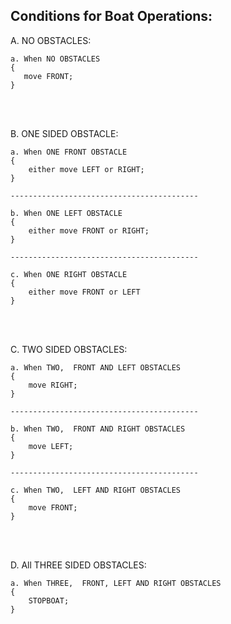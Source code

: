 ## Conditions for Boat Operations:
 

A. NO OBSTACLES:

    a. When NO OBSTACLES
    {
       move FRONT;
    }

<br>
<br>

 
B. ONE SIDED OBSTACLE:

    a. When ONE FRONT OBSTACLE
    {
        either move LEFT or RIGHT;
    }

    ------------------------------------------

    b. When ONE LEFT OBSTACLE
    {
        either move FRONT or RIGHT;
    } 

    ------------------------------------------

    c. When ONE RIGHT OBSTACLE
    {
        either move FRONT or LEFT
    }

<br>
<br>



C. TWO SIDED OBSTACLES:

    a. When TWO,  FRONT AND LEFT OBSTACLES
    {
        move RIGHT;
    }

    ------------------------------------------
    
    b. When TWO,  FRONT AND RIGHT OBSTACLES
    {
        move LEFT;
    }

    ------------------------------------------

    c. When TWO,  LEFT AND RIGHT OBSTACLES
    {
        move FRONT;
    }

<br>
<br>



D. All THREE SIDED OBSTACLES:

    a. When THREE,  FRONT, LEFT AND RIGHT OBSTACLES
    {
        STOPBOAT;
    }
